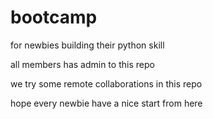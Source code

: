 # bootcamp
for newbies building their python skill

all members has admin to this repo

we try some remote collaborations in this repo

hope every newbie have a nice start from here
